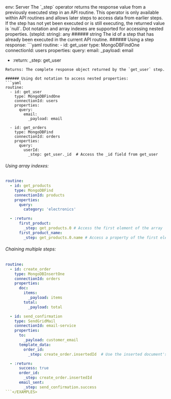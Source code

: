 <TITLE>_step</TITLE>
<METADATA>env: Server</METADATA>
<DESCRIPTION>The `_step` operator returns the response value from a previously executed step in an API routine. This operator is only available within API routines and allows later steps to access data from earlier steps. If the step has not yet been executed or is still executing, the returned value is `null`. Dot notation and array indexes are supported for accessing nested properties.</DESCRIPTION>
<USAGE>(stepId: string): any ###### string The id of a step that has already been executed in the current API routine.</USAGE>
<EXAMPLES>###### Using a step response:
```yaml
routine:
  - id: get_user
    type: MongoDBFindOne
    connectionId: users
    properties:
      query:
        email:
          _payload: email

- :return:
  \_step: get_user

````
Returns: The complete response object returned by the `get_user` step.

###### Using dot notation to access nested properties:
```yaml
routine:
  - id: get_user
    type: MongoDBFindOne
    connectionId: users
    properties:
      query:
        email:
          _payload: email

  - id: get_orders
    type: MongoDBFind
    connectionId: orders
    properties:
      query:
        userId:
          _step: get_user._id  # Access the _id field from get_user
````

###### Using array indexes:

```yaml
routine:
  - id: get_products
    type: MongoDBFind
    connectionId: products
    properties:
      query:
        category: 'electronics'

  - :return:
      first_product:
        _step: get_products.0 # Access the first element of the array
      first_product_name:
        _step: get_products.0.name # Access a property of the first element
```

###### Chaining multiple steps:

````yaml
routine:
  - id: create_order
    type: MongoDBInsertOne
    connectionId: orders
    properties:
      doc:
        items:
          _payload: items
        total:
          _payload: total

  - id: send_confirmation
    type: SendGridMail
    connectionId: email-service
    properties:
      to:
        _payload: customer_email
      template_data:
        order_id:
          _step: create_order.insertedId  # Use the inserted document's ID

  - :return:
      success: true
      order_id:
        _step: create_order.insertedId
      email_sent:
        _step: send_confirmation.success
```</EXAMPLES>
````
